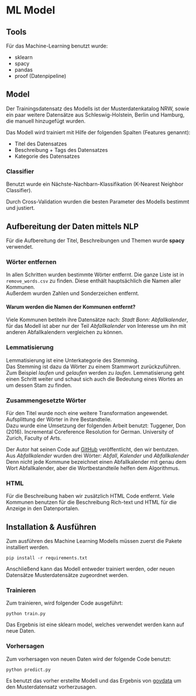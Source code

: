 # ML Model

## Tools
Für das Machine-Learning benutzt wurde:

* sklearn
* spacy
* pandas
* proof (Datenpipeline)

## Model

Der Trainingsdatensatz des Modells ist der Musterdatenkatalog NRW, sowie ein paar weitere Datensätze aus Schleswig-Holstein, Berlin und Hamburg, die manuell hinzugefügt wurden.  

Das Modell wird trainiert mit Hilfe der folgenden Spalten (Features genannt):

* Titel des Datensatzes
* Beschreibung + Tags des Datensatzes
* Kategorie des Datensatzes

### Classifier
Benutzt wurde ein Nächste-Nachbarn-Klassifikation (K-Nearest Neighbor Classifier).  

Durch Cross-Validation wurden die besten Parameter des Modells bestimmt und justiert.


## Aufbereitung der Daten mittels NLP

Für die Aufbereitung der Titel, Beschreibungen und Themen wurde __spacy__ verwendet.  

### Wörter entfernen

In allen Schritten wurden bestimmte Wörter entfernt. Die ganze Liste ist in `remove_words.csv` zu finden. Diese enthält hauptsächlich die Namen aller Kommunen.  
Außerdem wurden Zahlen und Sonderzeichen entfernt.  

#### Warum werden die Namen der Kommunen entfernt?

Viele Kommunen betiteln ihre Datensätze nach: _Stadt Bonn: Abfallkalender_, für das Modell ist aber nur der Teil _Abfallkalender_ von Interesse um ihn mit anderen Abfallkalendern vergleichen zu können.  

### Lemmatisierung

Lemmatisierung ist eine Unterkategorie des Stemming.  
Das Stemming ist dazu da Wörter zu einem Stammwort zurückzuführen. Zum Beispiel _laufen_ und _gelaufen_ werden zu _laufen_.
Lemmatisierung geht einen Schritt weiter und schaut sich auch die Bedeutung eines Wortes an um dessen Stam zu finden.

### Zusammengesetzte Wörter

Für den Titel wurde noch eine weitere Transformation angewendet. Aufsplittung der Wörter in ihre Bestandteile.  
Dazu wurde eine Umsetzung der folgenden Arbeit benutzt:
Tuggener, Don (2016). Incremental Coreference Resolution for German. University of Zurich, Faculty of Arts.

Der Autor hat seinen Code auf [GitHub](https://github.com/dtuggener/CharSplit) veröffentlicht, den wir bentutzen.  
Aus _Abfallkalender_ wurden drei Wörter: _Abfall_, _Kalender_ und _Abfallkalender_  
Denn nicht jede Kommune bezeichnet einen Abfallkalender mit genau dem Wort Abfallkalender, aber die Wortbestandteile helfen dem Algorithmus.  

### HTML

Für die Beschreibung haben wir zusätzlich HTML Code entfernt. Viele Kommunen benutzen für die Beschreibung Rich-text und HTML für die Anzeige in den Datenportalen.  

## Installation & Ausführen

Zum ausführen des Machine Learning Modells müssen zuerst die Pakete installiert werden.

```
pip install -r requirements.txt
```


Anschließend kann das Modell entweder trainiert werden, oder neuen Datensätze Musterdatensätze zugeordnet werden.  

### Trainieren
Zum trainieren, wird folgender Code ausgeführt: 

```
python train.py
```

Das Ergebnis ist eine sklearn model, welches verwendet werden kann auf neue Daten.


### Vorhersagen

Zum vorhersagen von neuen Daten wird der folgende Code benutzt:

```
python predict.py
```

Es benutzt das vorher erstellte Modell und das Ergebnis von [govdata](/govdata) um den Musterdatensatz vorherzusagen.  
